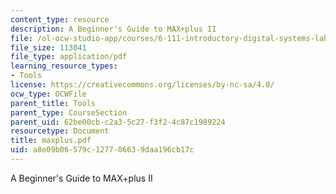 ```yaml
---
content_type: resource
description: A Beginner's Guide to MAX+plus II
file: /ol-ocw-studio-app/courses/6-111-introductory-digital-systems-laboratory-fall-2002/a8e09b06579c127706639daa196cb17c_maxplus.pdf
file_size: 113041
file_type: application/pdf
learning_resource_types:
- Tools
license: https://creativecommons.org/licenses/by-nc-sa/4.0/
ocw_type: OCWFile
parent_title: Tools
parent_type: CourseSection
parent_uid: 62be00cb-c2a3-5c27-f3f2-4c87c1989224
resourcetype: Document
title: maxplus.pdf
uid: a8e09b06-579c-1277-0663-9daa196cb17c
---
```

A Beginner's Guide to MAX+plus II